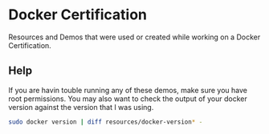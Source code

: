# Docker Certification

Resources and Demos that were used or created while working on a Docker Certification.

## Help

If you are havin touble running any of these demos, make sure you have root
permissions. You may also want to check the output of your docker version
against the version that I was using.

```bash
sudo docker version | diff resources/docker-version* -
```

